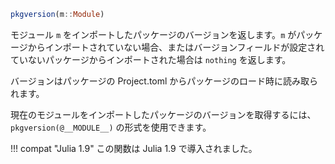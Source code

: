 ```julia
pkgversion(m::Module)
```

モジュール `m` をインポートしたパッケージのバージョンを返します。`m` がパッケージからインポートされていない場合、またはバージョンフィールドが設定されていないパッケージからインポートされた場合は `nothing` を返します。

バージョンはパッケージの Project.toml からパッケージのロード時に読み取られます。

現在のモジュールをインポートしたパッケージのバージョンを取得するには、`pkgversion(@__MODULE__)` の形式を使用できます。

!!! compat "Julia 1.9"
    この関数は Julia 1.9 で導入されました。

